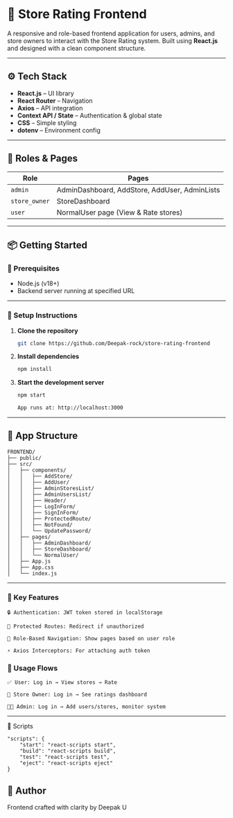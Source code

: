 # 🧠 Store Rating Frontend

A responsive and role-based frontend application for users, admins, and store owners to interact with the Store Rating system. Built using **React.js** and designed with a clean component structure.

---

## ⚙️ Tech Stack

- **React.js** – UI library
- **React Router** – Navigation
- **Axios** – API integration
- **Context API / State** – Authentication & global state
- **CSS** – Simple styling
- **dotenv** – Environment config

---

## 🧪 Roles & Pages

| Role         | Pages                                         |
|--------------|-----------------------------------------------|
| `admin`      | AdminDashboard, AddStore, AddUser, AdminLists |
| `store_owner`| StoreDashboard                                |
| `user`       | NormalUser page (View & Rate stores)          |

---

## 📦 Getting Started

### 🔧 Prerequisites

- Node.js (v18+)
- Backend server running at specified URL

---

### 🚀 Setup Instructions

1. **Clone the repository**

    ```bash
    git clone https://github.com/Deepak-rock/store-rating-frontend

2. **Install dependencies**

    ```bash
    npm install

3. **Start the development server**

    ```bash
    npm start

    App runs at: http://localhost:3000

---

## 🧠 App Structure

    FRONTEND/
    ├── public/
    ├── src/
    │   ├── components/
    │   │   ├── AddStore/
    │   │   ├── AddUser/
    │   │   ├── AdminStoresList/
    │   │   ├── AdminUsersList/
    │   │   ├── Header/
    │   │   ├── LogInForm/
    │   │   ├── SignInForm/
    │   │   ├── ProtectedRoute/
    │   │   ├── NotFound/
    │   │   └── UpdatePassword/
    │   ├── pages/
    │   │   ├── AdminDashboard/
    │   │   ├── StoreDashboard/
    │   │   └── NormalUser/
    │   ├── App.js
    │   ├── App.css
    │   └── index.js

---

### 🔐 Key Features

    🔒 Authentication: JWT token stored in localStorage

    🚫 Protected Routes: Redirect if unauthorized

    🎯 Role-Based Navigation: Show pages based on user role

    ⚡ Axios Interceptors: For attaching auth token

### 🧠 Usage Flows

    ✅ User: Log in → View stores → Rate

    🛒 Store Owner: Log in → See ratings dashboard

    🧑‍💼 Admin: Log in → Add users/stores, monitor system

---

🧪 Scripts

    "scripts": {
        "start": "react-scripts start",
        "build": "react-scripts build",
        "test": "react-scripts test",
        "eject": "react-scripts eject"
    }

## 🧠 Author

Frontend crafted with clarity by Deepak U
